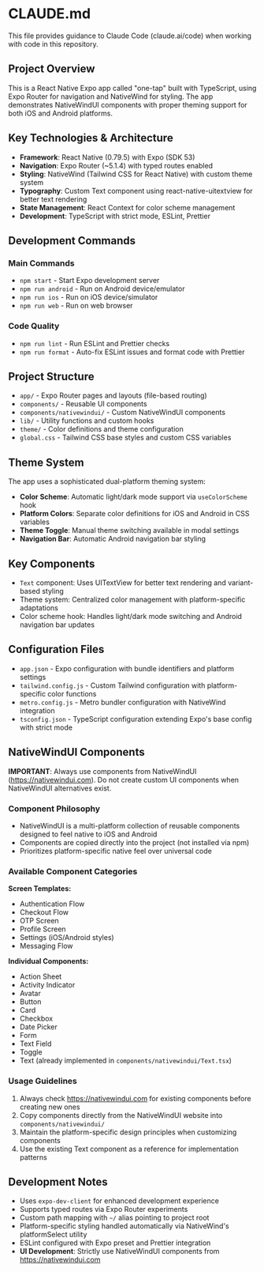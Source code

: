 # CLAUDE.md

This file provides guidance to Claude Code (claude.ai/code) when working with code in this repository.

## Project Overview

This is a React Native Expo app called "one-tap" built with TypeScript, using Expo Router for navigation and NativeWind for styling. The app demonstrates NativeWindUI components with proper theming support for both iOS and Android platforms.

## Key Technologies & Architecture

- **Framework**: React Native (0.79.5) with Expo (SDK 53)
- **Navigation**: Expo Router (~5.1.4) with typed routes enabled
- **Styling**: NativeWind (Tailwind CSS for React Native) with custom theme system
- **Typography**: Custom Text component using react-native-uitextview for better text rendering
- **State Management**: React Context for color scheme management
- **Development**: TypeScript with strict mode, ESLint, Prettier

## Development Commands

### Main Commands
- `npm start` - Start Expo development server
- `npm run android` - Run on Android device/emulator
- `npm run ios` - Run on iOS device/simulator
- `npm run web` - Run on web browser

### Code Quality
- `npm run lint` - Run ESLint and Prettier checks
- `npm run format` - Auto-fix ESLint issues and format code with Prettier

## Project Structure

- `app/` - Expo Router pages and layouts (file-based routing)
- `components/` - Reusable UI components
- `components/nativewindui/` - Custom NativeWindUI components
- `lib/` - Utility functions and custom hooks
- `theme/` - Color definitions and theme configuration
- `global.css` - Tailwind CSS base styles and custom CSS variables

## Theme System

The app uses a sophisticated dual-platform theming system:

- **Color Scheme**: Automatic light/dark mode support via `useColorScheme` hook
- **Platform Colors**: Separate color definitions for iOS and Android in CSS variables
- **Theme Toggle**: Manual theme switching available in modal settings
- **Navigation Bar**: Automatic Android navigation bar styling

## Key Components

- `Text` component: Uses UITextView for better text rendering and variant-based styling
- Theme system: Centralized color management with platform-specific adaptations
- Color scheme hook: Handles light/dark mode switching and Android navigation bar updates

## Configuration Files

- `app.json` - Expo configuration with bundle identifiers and platform settings
- `tailwind.config.js` - Custom Tailwind configuration with platform-specific color functions
- `metro.config.js` - Metro bundler configuration with NativeWind integration
- `tsconfig.json` - TypeScript configuration extending Expo's base config with strict mode

## NativeWindUI Components

**IMPORTANT**: Always use components from NativeWindUI (https://nativewindui.com). Do not create custom UI components when NativeWindUI alternatives exist.

### Component Philosophy
- NativeWindUI is a multi-platform collection of reusable components designed to feel native to iOS and Android
- Components are copied directly into the project (not installed via npm)
- Prioritizes platform-specific native feel over universal code

### Available Component Categories

**Screen Templates:**
- Authentication Flow
- Checkout Flow  
- OTP Screen
- Profile Screen
- Settings (iOS/Android styles)
- Messaging Flow

**Individual Components:**
- Action Sheet
- Activity Indicator
- Avatar
- Button
- Card
- Checkbox
- Date Picker
- Form
- Text Field
- Toggle
- Text (already implemented in `components/nativewindui/Text.tsx`)

### Usage Guidelines
1. Always check https://nativewindui.com for existing components before creating new ones
2. Copy components directly from the NativeWindUI website into `components/nativewindui/`
3. Maintain the platform-specific design principles when customizing components
4. Use the existing Text component as a reference for implementation patterns

## Development Notes

- Uses `expo-dev-client` for enhanced development experience
- Supports typed routes via Expo Router experiments
- Custom path mapping with `~/` alias pointing to project root
- Platform-specific styling handled automatically via NativeWind's platformSelect utility
- ESLint configured with Expo preset and Prettier integration
- **UI Development**: Strictly use NativeWindUI components from https://nativewindui.com